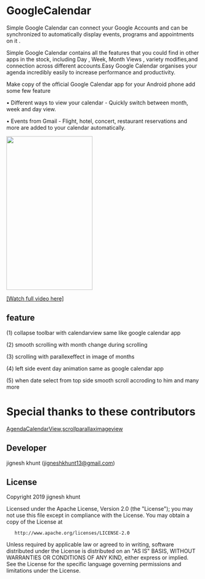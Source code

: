 # GoogleCalendar

Simple Google Calendar can connect your Google Accounts and can be synchronized to automatically display events, programs and appointments on it .

Simple Google Calendar contains all the features that you could find in other apps in the stock, including Day , Week, Month Views , variety modifies,and connection across different accounts.Easy Google Calendar organises your agenda incredibly easily to increase performance and productivity.

Make copy of the official Google Calendar app for your Android phone add some few feature

• Different ways to view your calendar - Quickly switch between month, week and day view.

• Events from Gmail - Flight, hotel, concert, restaurant reservations and more are added to your calendar automatically.




<image src=/calendargi.gif
 width=225 height=400>
 
 [[Watch full video here]](https://www.youtube.com/watch?v=rN4p_Jgr4UE)

 ## feature
(1) collapse toolbar with calendarview same like google calendar app

(2) smooth scrolling with month change during scrolling

(3) scrolling with parallexeffect in image of months

(4) left side event day animation same as google calendar app

(5) when date select from top side smooth scroll accroding to him and many more


 
 # Special thanks to these contributors
[AgendaCalendarView](https://github.com/Tibolte/AgendaCalendarView),[scrollparallaximageview](https://github.com/gjiazhe/ScrollParallaxImageView)
 
##  Developer
  jignesh khunt
  (jigneshkhunt13@gmail.com)
  
  
## License
   Copyright 2019 jignesh khunt

   Licensed under the Apache License, Version 2.0 (the "License");
   you may not use this file except in compliance with the License.
   You may obtain a copy of the License at

       http://www.apache.org/licenses/LICENSE-2.0

   Unless required by applicable law or agreed to in writing, software
   distributed under the License is distributed on an "AS IS" BASIS,
   WITHOUT WARRANTIES OR CONDITIONS OF ANY KIND, either express or implied.
   See the License for the specific language governing permissions and
   limitations under the License.
